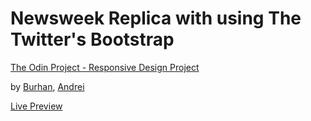 # Newsweek Replica with using The Twitter's Bootstrap

[The Odin Project - Responsive Design Project](https://www.theodinproject.com/courses/html5-and-css3/lessons/using-bootstrap)

by [Burhan](https://github.com/btuerker), [Andrei](https://github.com/andreimorosan29)

[Live Preview](https://btuerker.github.io/css-frameworks-bootstrap/)